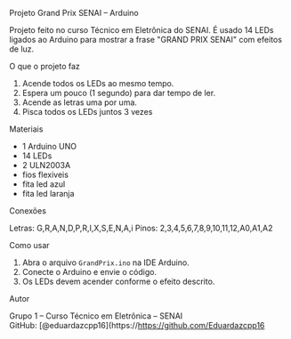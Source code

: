 Projeto Grand Prix SENAI – Arduino

Projeto feito no curso Técnico em Eletrônica do SENAI. É usado 14 LEDs ligados ao Arduino para mostrar a frase "GRAND PRIX SENAI" com efeitos de luz.

O que o projeto faz

1. Acende todos os LEDs ao mesmo tempo.
2. Espera um pouco (1 segundo) para dar tempo de ler.
3. Acende as letras uma por uma.
4. Pisca todos os LEDs juntos 3 vezes

Materiais

- 1 Arduino UNO
- 14 LEDs
- 2 ULN2003A
- fios flexiveis
- fita led azul
- fita led laranja 

Conexões

Letras: G,R,A,N,D,P,R,I,X,S,E,N,A,i
Pinos: 2,3,4,5,6,7,8,9,10,11,12,A0,A1,A2

Como usar

1. Abra o arquivo `GrandPrix.ino` na IDE Arduino.
2. Conecte o Arduino e envie o código.
3. Os LEDs devem acender conforme o efeito descrito.

Autor

Grupo 1 – Curso Técnico em Eletrônica – SENAI  
GitHub: [@eduardazcpp16](https://https://github.com/Eduardazcpp16
